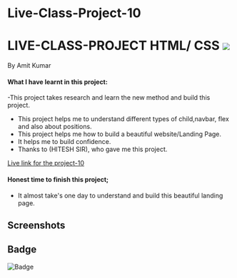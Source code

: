 # Live-Class-Project-10


# LIVE-CLASS-PROJECT HTML/ CSS ![]("")
By Amit Kumar

#### What I have learnt in this project: ##
-This project takes research and learn the new method and build this project. 
- This project helps me to understand different types of  child,navbar, flex and also about positions.
- This project helps me how to build a beautiful website/Landing Page.
- It helps me to build confidence.
- Thanks to (HITESH SIR), who gave me this project.

[Live link for the project-10](https://live-class-project-10.netlify.app)

#### Honest time to finish this project;
- It almost take's one day to understand and build this beautiful landing page.
 ## Screenshots
 [](https://mega.nz/file/xxEg1DCB#1JugqJM_6ma61SseBNYNx8CQvIsurIX0PEJwEOsBalM)
 
 
 ## Badge ##

![Badge](https://img.shields.io/badge/Project---10-orange)


